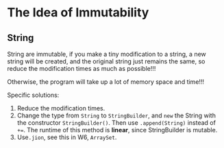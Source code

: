 # The Idea of Immutability
## String
String are immutable, if you make a tiny modification to a string, a new string 
will be created, and the original string just remains the same, so reduce 
the modification times as much as possible!!!

Otherwise, the program will take up a lot of memory space and time!!!

Specific solutions:
1. Reduce the modification times.
2. Change the type from `String` to `StringBuilder`, and `new` the String with 
the constructor `StringBuilder()`. Then use `.append(String)` instead of `+=`.
The runtime of this method is **linear**, since StringBuilder is mutable.
3. Use`.jion`, see this in W6, `ArraySet`.